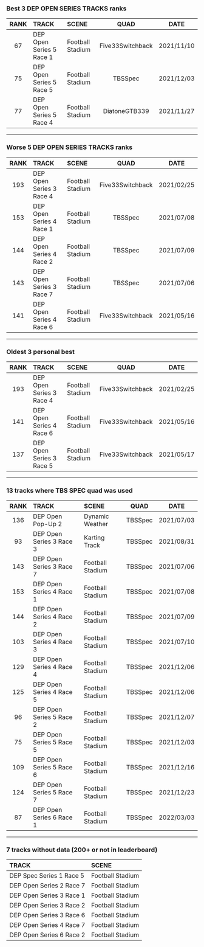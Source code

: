 ### Best 3 DEP OPEN SERIES TRACKS ranks
|RANK|TRACK|SCENE|QUAD|DATE|
|:---:|:---|:---|:---:|:---:|
|67|DEP Open Series 5 Race 1|Football Stadium|Five33Switchback|2021/11/10|
|75|DEP Open Series 5 Race 5|Football Stadium|TBSSpec|2021/12/03|
|77|DEP Open Series 5 Race 4|Football Stadium|DiatoneGTB339|2021/11/27|
---
### Worse 5 DEP OPEN SERIES TRACKS ranks
|RANK|TRACK|SCENE|QUAD|DATE|
|:---:|:---|:---|:---:|:---:|
|193|DEP Open Series 3 Race 4|Football Stadium|Five33Switchback|2021/02/25|
|153|DEP Open Series 4 Race 1|Football Stadium|TBSSpec|2021/07/08|
|144|DEP Open Series 4 Race 2|Football Stadium|TBSSpec|2021/07/09|
|143|DEP Open Series 3 Race 7|Football Stadium|TBSSpec|2021/07/06|
|141|DEP Open Series 4 Race 6|Football Stadium|Five33Switchback|2021/05/16|
---
### Oldest 3 personal best
|RANK|TRACK|SCENE|QUAD|DATE|
|:---:|:---|:---|:---:|:---:|
|193|DEP Open Series 3 Race 4|Football Stadium|Five33Switchback|2021/02/25|
|141|DEP Open Series 4 Race 6|Football Stadium|Five33Switchback|2021/05/16|
|137|DEP Open Series 3 Race 5|Football Stadium|Five33Switchback|2021/05/17|
---
### 13 tracks where TBS SPEC quad was used
|RANK|TRACK|SCENE|QUAD|DATE|
|:---:|:---|:---|:---:|:---:|
|136|DEP Open Pop-Up 2|Dynamic Weather|TBSSpec|2021/07/03|
|93|DEP Open Series 3 Race 3|Karting Track|TBSSpec|2021/08/31|
|143|DEP Open Series 3 Race 7|Football Stadium|TBSSpec|2021/07/06|
|153|DEP Open Series 4 Race 1|Football Stadium|TBSSpec|2021/07/08|
|144|DEP Open Series 4 Race 2|Football Stadium|TBSSpec|2021/07/09|
|103|DEP Open Series 4 Race 3|Football Stadium|TBSSpec|2021/07/10|
|129|DEP Open Series 4 Race 4|Football Stadium|TBSSpec|2021/12/06|
|125|DEP Open Series 4 Race 5|Football Stadium|TBSSpec|2021/12/06|
|96|DEP Open Series 5 Race 2|Football Stadium|TBSSpec|2021/12/07|
|75|DEP Open Series 5 Race 5|Football Stadium|TBSSpec|2021/12/03|
|109|DEP Open Series 5 Race 6|Football Stadium|TBSSpec|2021/12/16|
|124|DEP Open Series 5 Race 7|Football Stadium|TBSSpec|2021/12/23|
|87|DEP Open Series 6 Race 1|Football Stadium|TBSSpec|2022/03/03|
---
### 7 tracks without data (200+ or not in leaderboard)
|TRACK|SCENE|
|:---|:---|
|DEP Spec Series 1 Race 5|Football Stadium|
|DEP Open Series 2 Race 7|Football Stadium|
|DEP Open Series 3 Race 1|Football Stadium|
|DEP Open Series 3 Race 2|Football Stadium|
|DEP Open Series 3 Race 6|Football Stadium|
|DEP Open Series 4 Race 7|Football Stadium|
|DEP Open Series 6 Race 2|Football Stadium|

